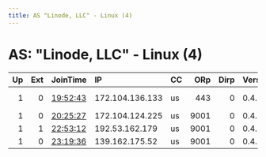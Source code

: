 ```yaml
---
title: AS "Linode, LLC" - Linux (4)
---
```


# AS: "Linode, LLC" - Linux (4)

|   Up |   Ext | JoinTime                                                                                              | IP              | CC   |   ORp |   Dirp | Version   | Contact                         | Nickname         |   eFamMembers |
|-----:|------:|:------------------------------------------------------------------------------------------------------|:----------------|:-----|------:|-------:|:----------|:--------------------------------|:-----------------|--------------:|
|    1 |     0 | [19:52:43](https://nusenu.github.io/OrNetStats/w/relay/9BC1EB968465547C46C55DE98018537ED80C8126.html) | 172.104.136.133 | us   |   443 |      0 | 0.4.6.8   | 3EA27F7D71503F80 nsk1321k       | nsk1321kme1      |             1 |
|    1 |     0 | [20:25:27](https://nusenu.github.io/OrNetStats/w/relay/9FE97E9557733A1B35908B2EEEB0FF71E113B9FD.html) | 172.104.124.225 | us   |  9001 |      0 | 0.4.6.8   | none at tor dot org tor-        | bashernet1       |             1 |
|    1 |     1 | [22:53:12](https://nusenu.github.io/OrNetStats/w/relay/3AB61DC67C7B0A11AC76715D54764BF750ABBE1D.html) | 192.53.162.179  | us   |  9001 |      0 | 0.4.6.8   | muffinator@tutanota.com         | MuffinatorRelay2 |             1 |
|    1 |     0 | [23:19:36](https://nusenu.github.io/OrNetStats/w/relay/916E885308DDC4F7A6807E0EB857F313AF41BD2E.html) | 139.162.175.52  | us   |  9001 |      0 | 0.4.6.8   | &lt;cartdfdnny@mopjgudor.tk&gt; | bugabuga         |             1 |

